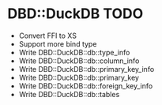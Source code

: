 # DBD::DuckDB TODO

- Convert FFI to XS
- Support more bind type
- Write DBD::DuckDB::db::type_info
- Write DBD::DuckDB::db::column_info
- Write DBD::DuckDB::db::primary_key_info
- Write DBD::DuckDB::db::primary_key
- Write DBD::DuckDB::db::foreign_key_info
- Write DBD::DuckDB::db::tables
